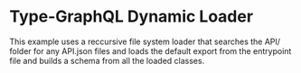 # Type-GraphQL Dynamic Loader

This example uses a reccursive file system loader that searches the API/ folder for any API.json files and loads the default export from the entrypoint file and builds a schema from all the loaded classes.
